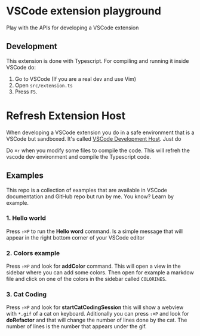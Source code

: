 # VSCode extension playground

Play with the APIs for developing a VSCode extension

## Development

This extension is done with Typescript. For compiling and running it inside
VSCode do:

1. Go to VSCode (If you are a real dev and use Vim)
2. Open `src/extension.ts`
3. Press `F5`.

# Refresh Extension Host

When developing a VSCode extension you do in a safe environment that is a VSCode
but sandboxed. It's called [VSCode Development Host](https://code.visualstudio.com/api/advanced-topics/extension-host). Just do

Do `⌘r` when you modify some files to compile the code. This will refreh the
vscode dev environment and compile the Typescript code.

## Examples

This repo is a collection of examples that are available in VSCode documentation
and GitHub repo but run by me. You know? Learn by example.

### 1. Hello world

Press `⇧⌘P` to run the **Hello word** command. Is a simple message that will
appear in the right bottom corner of your VSCode editor

### 2. Colors example

Press `⇧⌘P` and look for **addColor** command. This will open a view in the
sidebar where you can add some colors. Then open for example a markdow file and
click on one of the colors in the sidebar called `COLORINES`.

### 3. Cat Coding

Press `⇧⌘P` and look for **startCatCodingSession** this will show a webview with
`*.gif` of a cat on keyboard. Aditionally you can press `⇧⌘P` and look for
**doRefactor** and that will change the number of lines done by the cat. The
number of lines is the number that appears under the gif.
